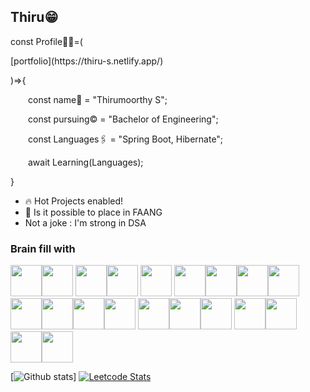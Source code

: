 ## Thiru😁

  
  <p>const Profile👨‍💻=(</p> [portfolio](https://thiru-s.netlify.app/) <p>)=>{</p>
  <p>&ensp;&ensp;&ensp;&ensp;const name📛 = "Thirumoorthy S";</p>
  <p>&ensp;&ensp;&ensp;&ensp;const pursuing©️ = "Bachelor of Engineering";</p>
  <p>&ensp;&ensp;&ensp;&ensp;const Languages🖇️  = "Spring Boot, Hibernate";</p>
  <p>&ensp;&ensp;&ensp;&ensp;await Learning(Languages);</p>
  <p>}</p>
  
- 🔥 Hot Projects enabled!
- 🤔 Is it possible to place in FAANG
- Not a joke : I'm strong in DSA

### Brain fill with 
<img height="50" width="50" src="https://img.icons8.com/color/48/000000/java-coffee-cup-logo.png" /><img height="50" width="50" src="https://img.icons8.com/color/48/000000/python.png" /> <img height="50" width="50" src="https://img.icons8.com/color/48/000000/c-programming.png" /><img height="50" width="50" src="https://img.icons8.com/color/48/000000/html-5.png" /> <img height="50" width="50" src="https://img.icons8.com/color/48/000000/css3.png" /> <img height="50" width="50" src="https://img.icons8.com/color/48/000000/sass.png"/><img height="50" width="50" src="https://img.icons8.com/color/344/tailwind_css.png"/><img height="50" width="50" src="https://img.icons8.com/color/48/000000/bootstrap.png" /><img height="50" width="50" src="https://img.icons8.com/color/48/000000/javascript.png"/><img height="50" width="50" src="https://img.icons8.com/color/48/000000/react-native.png"/><img height="50" width="50" src="https://img.icons8.com/color/48/000000/nodejs.png"/><img height="50" width="50" src="https://img.icons8.com/ios-glyphs/344/php.png"/><img height="50" width="50" src="https://img.icons8.com/color/48/000000/mysql-logo.png"/> <img height="50" width="50" src="https://img.icons8.com/color/48/000000/mongodb.png"/><img height="50" width="50" src="https://img.icons8.com/color/48/000000/google-firebase-console.png"/><img height="50" width="50" src="https://img.icons8.com/fluency/344/docker.png"/> <img height="50" width="50" src="https://img.icons8.com/color/48/000000/spring-logo.png"/><img height="50" width="50" src="https://img.icons8.com/color/48/000000/visual-studio-code-2019.png"/><img height="50" width="50" src="https://img.icons8.com/color/50/000000/git.png"/><img height="50" src="https://img.shields.io/badge/Netlify-00C7B7?style=for-the-badge&logo=netlify&logoColor=white"/>


[![Github stats](https://github-readme-stats.vercel.app/api?username=web-thiru&hide=issues,contribs&theme=dark)]
[![Leetcode Stats](https://leetcode.card.workers.dev/?username=thiru-s&theme=auto&width=346)](https://leetcode.com/thiru-s)

